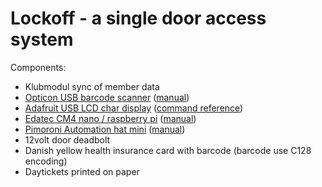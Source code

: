 # Lockoff - a single door access system

Components:

- Klubmodul sync of member data
- [Opticon USB barcode scanner](https://opticon.shop/scanners/stationary/opticon-nlv-4001-usb/) ([manual](https://opticon.shop/index.php?dispatch=attachments.getfile&attachment_id=310))
- [Adafruit USB LCD char display](https://shop.pimoroni.com/products/adafruit-usb-serial-lcd-backpack-add-on-with-cable) ([command reference](https://learn.adafruit.com/usb-plus-serial-backpack/command-reference))
- [Edatec CM4 nano / raspberry pi](https://www.edatec.cn/en/elpc/cm4-nano.html) ([manual](https://docs.edatec.cn/cm4-nano/))
- [Pimoroni Automation hat mini](https://shop.pimoroni.com/products/automation-hat-mini) ([manual](https://github.com/pimoroni/automation-hat))
- 12volt door deadbolt
- Danish yellow health insurance card with barcode (barcode use C128 encoding)
- Daytickets printed on paper
